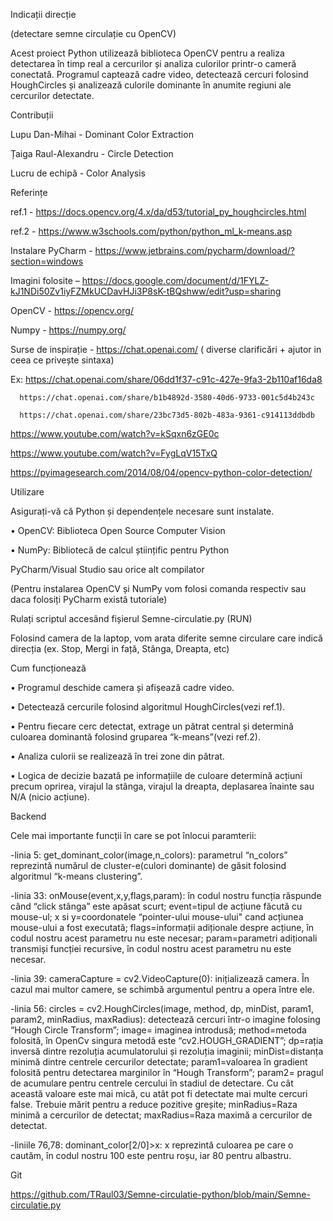 Indicații direcție 

(detectare semne circulație cu OpenCV) 

Acest proiect Python utilizează biblioteca OpenCV pentru a realiza detectarea în timp real a cercurilor și analiza culorilor printr-o cameră conectată. Programul captează cadre video, detectează cercuri folosind HoughCircles și analizează culorile dominante în anumite regiuni ale cercurilor detectate. 

 

Contribuții 

Lupu Dan-Mihai - Dominant Color Extraction 

Țaiga Raul-Alexandru - Circle Detection 

Lucru de echipă - Color Analysis 

 

Referințe 

ref.1 - https://docs.opencv.org/4.x/da/d53/tutorial_py_houghcircles.html 

ref.2 - https://www.w3schools.com/python/python_ml_k-means.asp 

Instalare PyCharm - https://www.jetbrains.com/pycharm/download/?section=windows 

Imagini folosite – https://docs.google.com/document/d/1FYLZ-kJ1NDi50Zv1iyFZMkUCDavHJi3P8sK-tBQshww/edit?usp=sharing 

OpenCV - https://opencv.org/ 

Numpy - https://numpy.org/ 

Surse de inspirație - https://chat.openai.com/ ( diverse clarificări + ajutor in ceea ce privește sintaxa) 

 

 

Ex: https://chat.openai.com/share/06dd1f37-c91c-427e-9fa3-2b110af16da8 

      https://chat.openai.com/share/b1b4892d-3580-40d6-9733-001c5d4b243c  

      https://chat.openai.com/share/23bc73d5-802b-483a-9361-c914113ddbdb  

  

https://www.youtube.com/watch?v=kSqxn6zGE0c 

https://www.youtube.com/watch?v=FygLqV15TxQ 

https://pyimagesearch.com/2014/08/04/opencv-python-color-detection/ 

Utilizare 

Asigurați-vă că Python și dependențele necesare sunt instalate. 

• OpenCV: Biblioteca Open Source Computer Vision 

• NumPy: Bibliotecă de calcul științific pentru Python 

PyCharm/Visual Studio sau orice alt compilator 

(Pentru instalarea OpenCV și NumPy vom folosi comanda <pip install opencv-python> respectiv <pip install numpy> sau daca folosiți PyCharm există tutoriale) 

Rulați scriptul accesând fișierul Semne-circulatie.py (RUN) 

Folosind camera de la laptop, vom arata diferite semne circulare care indică direcția (ex. Stop, Mergi in față, Stânga, Dreapta, etc) 

Cum funcționează 

• Programul deschide camera și afișează cadre video. 

• Detectează cercurile folosind algoritmul HoughCircles(vezi ref.1). 

• Pentru fiecare cerc detectat, extrage un pătrat central și determină culoarea dominantă folosind gruparea “k-means”(vezi ref.2). 

• Analiza culorii se realizează în trei zone din pătrat. 

• Logica de decizie bazată pe informațiile de culoare determină acțiuni precum oprirea, virajul la stânga, virajul la dreapta, deplasarea înainte sau N/A (nicio acțiune). 

Backend 

Cele mai importante funcții în care se pot înlocui paramterii: 

-linia 5: get_dominant_color(image,n_colors): parametrul “n_colors” reprezintă numărul de cluster-e(culori dominante) de găsit folosind algoritmul “k-means clustering”. 

-linia 33: onMouse(event,x,y,flags,param): în codul nostru funcția răspunde când “click stânga” este apăsat scurt; event=tipul de acțiune făcută cu mouse-ul; x si y=coordonatele “pointer-ului mouse-ului" cand acțiunea mouse-ului a fost executată; flags=informații adiționale despre acțiune, în codul nostru acest parametru nu este necesar; param=parametri adiționali transmiși funcției recursive, în codul nostru acest parametru nu este necesar. 

-linia 39: cameraCapture = cv2.VideoCapture(0): inițializează camera. În cazul mai multor camere, se schimbă argumentul pentru a opera între ele. 

-linia 56: circles = cv2.HoughCircles(image, method, dp, minDist, param1, param2, minRadius, maxRadius): detectează cercuri într-o imagine folosing “Hough Circle Transform”; image= imaginea introdusă; method=metoda folosită, în OpenCv singura metodă este “cv2.HOUGH_GRADIENT”; dp=rația inversă dintre rezoluția acumulatorului și rezoluția imaginii; minDist=distanța minimă dintre centrele cercurilor detectate; param1=valoarea în gradient folosită pentru detectarea marginilor în “Hough Transform”; param2= pragul de acumulare pentru centrele cercului în stadiul de detectare. Cu cât această valoare este mai mică, cu atât pot fi detectate mai multe cercuri false. Trebuie mărit pentru a reduce pozitive greșite; minRadius=Raza minimă a cercurilor de detectat; maxRadius=Raza maximă a cercurilor de detectat.  

-liniile 76,78: dominant_color[2/0]>x: x reprezintă culoarea pe care o cautăm, în codul nostru 100 este pentru roșu, iar 80 pentru albastru. 

Git 

https://github.com/TRaul03/Semne-circulatie-python/blob/main/Semne-circulatie.py 

 

